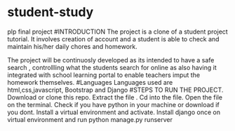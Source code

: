 # student-study
plp final project
#INTRODUCTION The project is a clone of a student project tutorial. It involves creation of account and a student is able to check and maintain his/her daily chores and homework.

The project will be continuosly developed as its intended to have a safe search , controllling what the students search for online as also having it integrated with school learning portal to enable teachers imput the homework themselves. #Languages Languages used are html,css,javascript, Bootstrap and Django #STEPS TO RUN THE PROJECT. Download or clone this repo. Extract the file . Cd into the file. Open the file on the terminal. Check if you have python in your machine or download if you dont. Install a virtual environment and activate. Install django once on virtual environment and run python manage.py runserver
